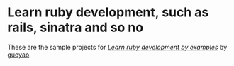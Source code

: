 # Learn ruby development, such as rails, sinatra and so no

These are the sample projects for
[*Learn ruby development by examples*](http://www.guoyao.me/)
by [guoyao](http://www.guoyao.me/).
